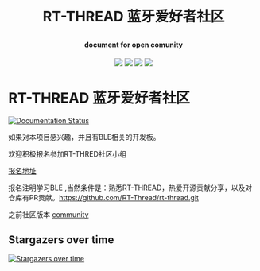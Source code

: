 <h1 align="center" style="margin: 30px 0 30px; font-weight: bold;">RT-THREAD 蓝牙爱好者社区</h1>
<h4 align="center">document for open comunity</h4>
<p align="center">
	<a href="https://github.com/supperthomas/supperthomas_doc/stargazers"><img src="https://img.shields.io/github/stars/supperthomas/supperthomas_doc?style=flat-square&logo=GitHub"></a>
	<a href="https://github.com/supperthomas/supperthomas_doc/network/members"><img src="https://img.shields.io/github/forks/supperthomas/supperthomas_doc?style=flat-square&logo=GitHub"></a>
	<a href="https://github.com/supperthomas/supperthomas_doc/watchers"><img src="https://img.shields.io/github/watchers/supperthomas/supperthomas_doc?style=flat-square&logo=GitHub"></a>
	<a href="https://github.com/supperthomas/supperthomas_doc/issues"><img src="https://img.shields.io/github/issues/supperthomas/supperthomas_doc.svg?style=flat-square&logo=GitHub"></a>
</p>


# RT-THREAD 蓝牙爱好者社区

[![Documentation Status](https://readthedocs.org/projects/supperthomas-wiki/badge/?version=latest)](https://supperthomas-wiki.readthedocs.io/en/latest/?badge=latest)

如果对本项目感兴趣，并且有BLE相关的开发板。

欢迎积极报名参加RT-THRED社区小组

[报名地址](https://www.rt-thread.org/page/communityPlanning.html)

报名注明学习BLE ,当然条件是：熟悉RT-THREAD，热爱开源贡献分享，以及对仓库有PR贡献。https://github.com/RT-Thread/rt-thread.git

之前社区版本
[community](https://github.com/RT-Thread/community-activities)


## Stargazers over time

[![Stargazers over time](https://starchart.cc/supperthomas/supperthomas_doc.svg)](https://starchart.cc/supperthomas/supperthomas_doc)

